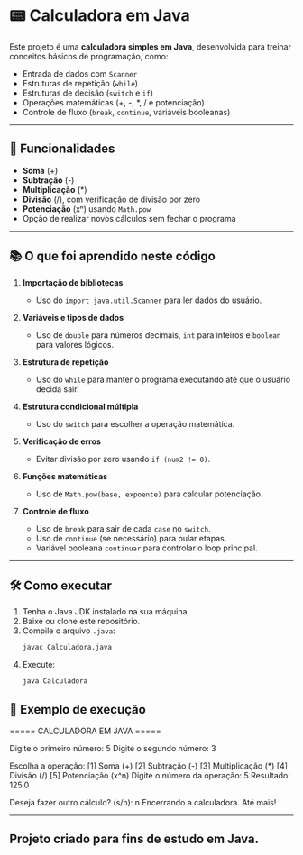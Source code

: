 # 📟 Calculadora em Java

Este projeto é uma **calculadora simples em Java**, desenvolvida para treinar conceitos básicos de programação, como:
- Entrada de dados com `Scanner`
- Estruturas de repetição (`while`)
- Estruturas de decisão (`switch` e `if`)
- Operações matemáticas (+, -, *, / e potenciação)
- Controle de fluxo (`break`, `continue`, variáveis booleanas)

---

## 🚀 Funcionalidades
- **Soma** (+)
- **Subtração** (-)
- **Multiplicação** (*)
- **Divisão** (/), com verificação de divisão por zero
- **Potenciação** (xⁿ) usando `Math.pow`
- Opção de realizar novos cálculos sem fechar o programa

---

## 📚 O que foi aprendido neste código
1. **Importação de bibliotecas**
   - Uso do `import java.util.Scanner` para ler dados do usuário.
   
2. **Variáveis e tipos de dados**
   - Uso de `double` para números decimais, `int` para inteiros e `boolean` para valores lógicos.

3. **Estrutura de repetição**
   - Uso do `while` para manter o programa executando até que o usuário decida sair.

4. **Estrutura condicional múltipla**
   - Uso do `switch` para escolher a operação matemática.

5. **Verificação de erros**
   - Evitar divisão por zero usando `if (num2 != 0)`.

6. **Funções matemáticas**
   - Uso de `Math.pow(base, expoente)` para calcular potenciação.

7. **Controle de fluxo**
   - Uso de `break` para sair de cada `case` no `switch`.
   - Uso de `continue` (se necessário) para pular etapas.
   - Variável booleana `continuar` para controlar o loop principal.

---

## 🛠️ Como executar
1. Tenha o Java JDK instalado na sua máquina.
2. Baixe ou clone este repositório.
3. Compile o arquivo `.java`:
   ```bash
   javac Calculadora.java
4. Execute:
   ```bash
   java Calculadora

## 📸 Exemplo de execução
  
   ===== CALCULADORA EM JAVA =====
   
   Digite o primeiro número: 5
   Digite o segundo número: 3
   
   Escolha a operação:
   [1] Soma (+)
   [2] Subtração (-)
   [3] Multiplicação (*)
   [4] Divisão (/)
   [5] Potenciação (x^n)
   Digite o número da operação: 5
   Resultado: 125.0
   
   Deseja fazer outro cálculo? (s/n): n
   Encerrando a calculadora. Até mais!

---

## Projeto criado para fins de estudo em Java.
